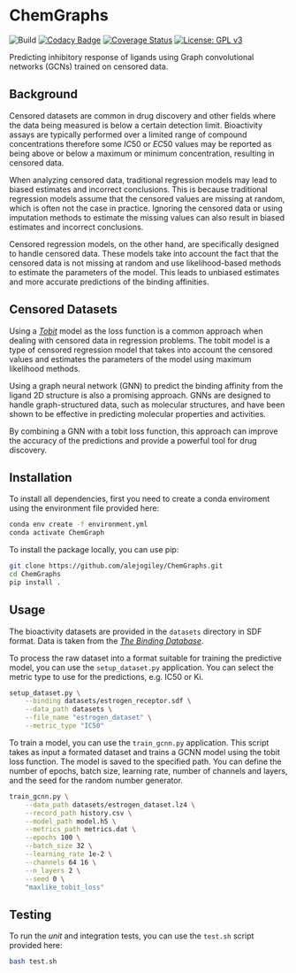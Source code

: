 # ChemGraphs
![Build](https://img.shields.io/travis/alejogiley/chemgraphs.svg)
[![Codacy Badge](https://app.codacy.com/project/badge/Grade/a968993d062d479b8984e06017ebe950)](https://www.codacy.com/gh/alejogiley/ChemGraphs/dashboard?utm_source=github.com&amp;utm_medium=referral&amp;utm_content=alejogiley/ChemGraphs&amp;utm_campaign=Badge_Grade)
[![Coverage Status](https://coveralls.io/repos/github/alejogiley/ChemGraphs/badge.svg?branch=prototype)](https://coveralls.io/github/alejogiley/ChemGraphs?branch=prototype)
[![License: GPL v3](https://img.shields.io/badge/License-GPLv3-blue.svg)](https://www.gnu.org/licenses/gpl-3.0)

Predicting inhibitory response of ligands using Graph convolutional networks (GCNs) trained on censored data.

## Background

Censored datasets are common in drug discovery and other fields where the data being measured is below a certain detection limit. Bioactivity assays are typically performed over a limited range of compound concentrations therefore some $IC50$ or $EC50$ values may be reported as being above or below a maximum or minimum concentration, resulting in censored data.

When analyzing censored data, traditional regression models may lead to biased estimates and incorrect conclusions. This is because traditional regression models assume that the censored values are missing at random, which is often not the case in practice. Ignoring the censored data or using imputation methods to estimate the missing values can also result in biased estimates and incorrect conclusions.

Censored regression models, on the other hand, are specifically designed to handle censored data. These models take into account the fact that the censored data is not missing at random and use likelihood-based methods to estimate the parameters of the model. This leads to unbiased estimates and more accurate predictions of the binding affinities.

## Censored Datasets

Using a [*Tobit*](https://en.wikipedia.org/wiki/Tobit_model) model as the loss function is a common approach when dealing with censored data in regression problems. The tobit model is a type of censored regression model that takes into account the censored values and estimates the parameters of the model using maximum likelihood methods.

Using a graph neural network (GNN) to predict the binding affinity from the ligand 2D structure is also a promising approach. GNNs are designed to handle graph-structured data, such as molecular structures, and have been shown to be effective in predicting molecular properties and activities.

By combining a GNN with a tobit loss function, this approach can improve the accuracy of the predictions and provide a powerful tool for drug discovery.

## Installation

To install all dependencies, first you need to create a conda enviroment using the environment file provided here:

```bash
conda env create -f environment.yml
conda activate ChemGraph
```

To install the package locally, you can use pip:

```bash
git clone https://github.com/alejogiley/ChemGraphs.git
cd ChemGraphs
pip install .
```

## Usage

The bioactivity datasets are provided in the `datasets` directory in SDF format. Data is taken from the [*The Binding Database*](https://www.bindingdb.org/bind/index.jsp).

To process the raw dataset into a format suitable for training the predictive model, you can use the `setup_dataset.py` application. You can select the metric type to use for the predictions, e.g. IC50 or Ki.

```bash
setup_dataset.py \
    --binding datasets/estrogen_receptor.sdf \
    --data_path datasets \
    --file_name "estrogen_dataset" \
    --metric_type "IC50"
```

To train a model, you can use the `train_gcnn.py` application. This script takes as input a formated dataset and trains a GCNN model using the tobit loss function. The model is saved to the specified path. You can define the number of epochs, batch size, learning rate, number of channels and layers, and the seed for the random number generator.

```bash
train_gcnn.py \
    --data_path datasets/estrogen_dataset.lz4 \
    --record_path history.csv \
    --model_path model.h5 \
    --metrics_path metrics.dat \
    --epochs 100 \
    --batch_size 32 \
    --learning_rate 1e-2 \
    --channels 64 16 \
    --n_layers 2 \
    --seed 0 \
    "maxlike_tobit_loss" 
```

## Testing

To run the *unit* and integration tests, you can use the `test.sh` script provided here:

```bash
bash test.sh
```